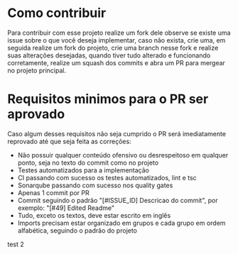 # Como contribuir
Para contribuir com esse projeto realize um fork dele observe se existe uma issue sobre o que você deseja implementar, caso não exista, crie uma, em seguida realize um fork do projeto, crie uma branch nesse fork e realize suas alterações desejadas, quando tiver tudo alterado e funcionando corretamente, realize um squash dos commits e abra um PR para mergear no projeto principal.

# Requisitos minimos para o PR ser aprovado
Caso algum desses requisitos não seja cumprido o PR será imediatamente reprovado até que seja feita as correções:
- Não possuir qualquer conteúdo ofensivo ou desrespeitoso em qualquer ponto, seja no texto do commit como no projeto
- Testes automatizados para a implementação
- CI passando com sucesso os testes automatizados, lint e tsc
- Sonarqube passando com sucesso nos quality gates
- Apenas 1 commit por PR
- Commit seguindo o padrão "[#ISSUE_ID] Descricao do commit", por exemplo: "[#49] Edited Readme"
- Tudo, exceto os textos, deve estar escrito em inglês
- Imports precisam estar organizado em grupos e cada grupo em ordem alfabética, seguindo o padrão do projeto

test 2